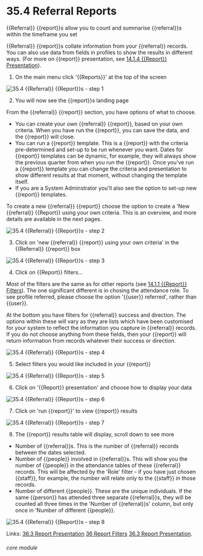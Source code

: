 # 35.4 Referral Reports

{{Referral}} {{report}}s allow you to count and summarise {{referral}}s within the timeframe you set

{{Referral}} {{report}}s collate information from your {{referral}} records. You can also use data from fields in profiles to show the results in different ways.  (For more on {{report}} presentation, see [14.1.4 {{Report}} Presentation](/help/index/p/14.1.4)). 


1. On the main menu click &#039;{{Reports}}&#039; at the top of the screen

![35.4 {{Referral}} {{Report}}s - step 1](35.4_Referral_Reports_im_1.png)

2. You will now see the {{report}}s landing page

From the {{referral}} {{report}} section, you have options of what to choose.
- You can create your own {{referral}} {{report}}, based on your own criteria. When you have run the {{report}}, you can save the data, and the {{report}} will close.
- You can run a {{report}} template. This is a {{report}} with the criteria pre-determined and set-up to be run whenever you want. Dates for {{report}} templates can be dynamic, for example, they will always show the previous quarter from when you run the {{report}}. Once you've run a {{report}} template you can change the criteria and presentation to show different results at that moment, without changing the template itself.
- If you are a System Adminstrator you'll also see the option to set-up new {{report}} templates.

To create a new {{referral}} {{report}} choose the option to create a 'New {{referral}} {{Report}} using your own criteria. This is an overview, and more details are available in the next pages.

![35.4 {{Referral}} {{Report}}s - step 2](35.4_Referral_Reports_im_2.png)

3. Click on &#039;new {{referral}} {{report}} using your own criteria&#039; in the {{Referral}} {{report}} box

![35.4 {{Referral}} {{Report}}s - step 3](35.4_Referral_Reports_im_3.png)

4. Click on {{Report}} filters…

Most of the filters are the same as for other reports (see [14.1.1 {{Report}} Filters](/help/index/p/14.1.1)). The one significant different is in chosing the attendance role. To see profile referred, please choose the option '{{user}} referred', rather than {{user}}.

At the bottom you have filters for {{referral}} success and direction. The options within these will vary as they are lists which have been customised for your system to reflect the information you capture in {{referral}} records. If you do not choose anything from these fields, then your {{report}} will return information from records whatever their success or direction.

![35.4 {{Referral}} {{Report}}s - step 4](35.4_Referral_Reports_im_4.png)

5. Select filters you would like included in your {{report}}

![35.4 {{Referral}} {{Report}}s - step 5](35.4_Referral_Reports_im_5.png)

6. Click on &#039;{{Report}} presentation&#039; and choose how to display your data

![35.4 {{Referral}} {{Report}}s - step 6](35.4_Referral_Reports_im_6.png)

7. Click on &#039;run {{report}}&#039; to view {{report}} results

![35.4 {{Referral}} {{Report}}s - step 7](35.4_Referral_Reports_im_7.png)

8. The {{report}} results table will display, scroll down to see more

- Number of {{referral}}s. This is the number of {{referral}} records between the dates selected.
- Number of {{people}} involved in {{referral}}s. This will show you the number of {{people}} in the attendance tables of these {{referral}} records. This will be affected by the 'Role' filter - if you have just chosen {{staff}}, for example, the number will relate only to the {{staff}} in those records.
- Number of different {{people}}. These are the unique individuals. If the same {{person}} has attended three separate {{referral}}s, they will be counted all three times in the 'Number of {{referral}}s' column, but only once in 'Number of different {{people}}.

![35.4 {{Referral}} {{Report}}s - step 8](35.4_Referral_Reports_im_8.png)

Links:
[36.3 Report Presentation](/help/index/p/36.3)
[36 Report Filters](/help/index/p/36)
[36.3 Report Presentation](/help/index/p/36.3).

###### core module
